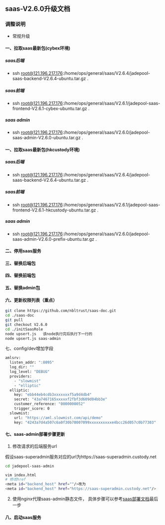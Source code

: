 ## saas-V2.6.0升级文档
### 调整说明
- 常规升级      
#### 一、拉取saas最新包(cybex环境)
##### saas后端
- ssh root@121.196.217.176:/home/ops/general/saas/V2.6.4/jadepool-saas-backend-V2.6.4-ubuntu.tar.gz .
##### saas前端
- ssh root@121.196.217.176:/home/ops/general/saas/V2.6.1/jadepool-saas-frontend-V2.6.1-cybex-ubuntu.tar.gz .
##### saas admin
- ssh root@121.196.217.176:/home/ops/general/saas/V2.6.0/jadepool-saas-admin-V2.6.0-ubuntu.tar.gz .
#### 一、拉取saas最新包(hkcustody环境)
##### saas后端
- ssh root@121.196.217.176:/home/ops/general/saas/V2.6.4/jadepool-saas-backend-V2.6.4-ubuntu.tar.gz .
##### saas前端
- ssh root@121.196.217.176:/home/ops/general/saas/V2.6.1/jadepool-saas-frontend-V2.6.1-hkcustody-ubuntu.tar.gz .
##### saas admin
- ssh root@121.196.217.176:/home/ops/general/saas/V2.6.0/jadepool-saas-admin-V2.6.0-prefix-ubuntu.tar.gz .
#### 二、停用saas服务
#### 三、替换后端包
#### 四、替换前端包
#### 五、替换admin包
#### 六、更新权限列表（重点）
```bash
git clone https://github.com/nbltrust/saas-doc.git
cd ./saas-doc
git pull
git checkout V2.6.0
cd ./initSaasRole
node upsert.js   该node执行完后执行下一行的
node upsert.js saas-admin
```
七、config/dev增加字段
```bash
amlsrv:
  listen_addr: ":8095"
  log_dir: ""
  log_level: "DEBUG"
  providers:
    - "slowmist"
    - "elliptic"
  elliptic:
    key: "ebb44eb4cdb3xxxxxxxf5a9d4db4"
    secret: "43a7467165xxxxxf2fbf3d609d04bb3e"
    customer_reference: "0000000052"
    trigger_score: 0
  slowmist:
    url: "https://aml.slowmist.com/api/demo"
    key: "4243a7d4a507c6a0f30b78007099xxxxxxxxxxe4bcc26d057c0b77303"
 ```








#### 七、saas-admin部署步骤更新

1. 修改请求的后端服务url

假设saas-superadmin服务对应的url为https://saas-superadmin.custody.net
```bash
cd jadepool-saas-admin

vim index.html
# 修改href
<meta id="backend_host" href=""/>改为
<meta id="backend_host" href="https://saas-superadmin.custody.net"/>
```

2. 使用nginx代理saas-admin静态文件， 具体步骤可以参考[saas部署文档](https://github.com/nbltrust/saas-doc/blob/master/Chinese/saas%E9%83%A8%E7%BD%B2%E6%96%87%E6%A1%A3.md)最后一步

#### 八、启动saas服务



